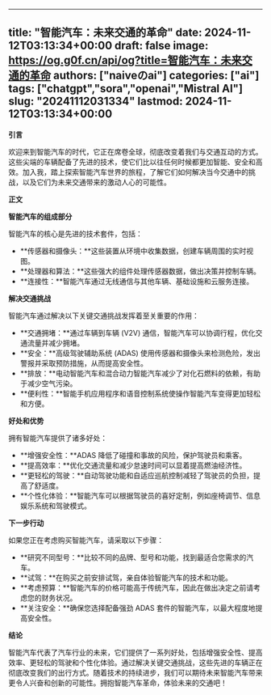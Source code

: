 
---
title: "智能汽车：未来交通的革命"
date: 2024-11-12T03:13:34+00:00
draft: false
image: https://og.g0f.cn/api/og?title=智能汽车：未来交通的革命
authors: ["naiveのai"]
categories: ["ai"]
tags: ["chatgpt","sora","openai","Mistral AI"]
slug: "20241112031334"
lastmod: 2024-11-12T03:13:34+00:00
---
**引言**

欢迎来到智能汽车的时代，它正在席卷全球，彻底改变着我们与交通互动的方式。这些尖端的车辆配备了先进的技术，使它们比以往任何时候都更加智能、安全和高效。加入我，踏上探索智能汽车世界的旅程，了解它们如何解决当今交通中的挑战，以及它们为未来交通带来的激动人心的可能性。

**正文**

**智能汽车的组成部分**

智能汽车的核心是先进的技术套件，包括：

* **传感器和摄像头：**这些装置从环境中收集数据，创建车辆周围的实时视图。
* **处理器和算法：**这些强大的组件处理传感器数据，做出决策并控制车辆。
* **连接性：**智能汽车通过无线通信与其他车辆、基础设施和云服务连接。

**解决交通挑战**

智能汽车通过解决以下关键交通挑战发挥着至关重要的作用：

* **交通拥堵：**通过车辆到车辆 (V2V) 通信，智能汽车可以协调行程，优化交通流量并减少拥堵。
* **安全：**高级驾驶辅助系统 (ADAS) 使用传感器和摄像头来检测危险，发出警报并采取预防措施，从而提高安全性。
* **排放：**电动智能汽车和混合动力智能汽车减少了对化石燃料的依赖，有助于减少空气污染。
* **便利性：**智能手机应用程序和语音控制系统使操作智能汽车变得更加轻松和方便。

**好处和优势**

拥有智能汽车提供了诸多好处：

* **增强安全性：**ADAS 降低了碰撞和事故的风险，保护驾驶员和乘客。
* **提高效率：**优化交通流量和减少怠速时间可以显着提高燃油经济性。
* **更轻松的驾驶：**自动驾驶功能和自适应巡航控制减轻了驾驶员的负担，提高了舒适度。
* **个性化体验：**智能汽车可以根据驾驶员的喜好定制，例如座椅调节、信息娱乐系统和驾驶模式。

**下一步行动**

如果您正在考虑购买智能汽车，请采取以下步骤：

* **研究不同型号：**比较不同的品牌、型号和功能，找到最适合您需求的汽车。
* **试驾：**在购买之前安排试驾，亲自体验智能汽车的技术和功能。
* **考虑预算：**智能汽车的价格可能高于传统汽车，因此在做出决定之前请考虑您的财务状况。
* **关注安全：**确保您选择配备强劲 ADAS 套件的智能汽车，以最大程度地提高安全性。

**结论**

智能汽车代表了汽车行业的未来，它们提供了一系列好处，包括增强安全性、提高效率、更轻松的驾驶和个性化体验。通过解决关键交通挑战，这些先进的车辆正在彻底改变我们的出行方式。随着技术的持续进步，我们可以期待未来智能汽车带来更令人兴奋和创新的可能性。拥抱智能汽车革命，体验未来的交通吧！